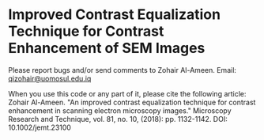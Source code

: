 # Improved Contrast Equalization Technique for Contrast Enhancement of SEM Images

Please report bugs and/or send comments to Zohair Al-Ameen.
Email: qizohair@uomosul.edu.iq

When you use this code or any part of it, please cite the following article:  
Zohair Al-Ameen. "An improved contrast equalization technique for contrast enhancement in scanning electron microscopy images." Microscopy Research and Technique, vol. 81, no. 10, (2018): pp. 1132-1142. DOI: 10.1002/jemt.23100 

